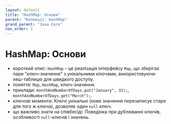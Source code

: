 ```yaml
---
layout: default
title: "HashMap: Основи"
parent: "Колекції: HashMap"
grand_parent: "Java Core"
nav_order: 1
---
```


# HashMap: Основи

*   короткий опис: `HashMap` – це реалізація інтерфейсу `Map`, що зберігає пари "ключ-значення" з унікальними ключами, використовуючи хеш-таблицю для швидкого доступу.
*   поняття: `Map`, `HashMap`, ключ-значення.
*   приклади: `monthAndNumberOfDays.put("January", 31);`, `monthAndNumberOfDays.get("March");`.
*   ключові моменти: Ключі унікальні (нове значення перезаписує старе для того ж ключа), дозволяє один `null` ключ.
*   що важливо знати на співбесіді: Поведінка при дублюванні ключів, особливості `null`-ключів і значень.

